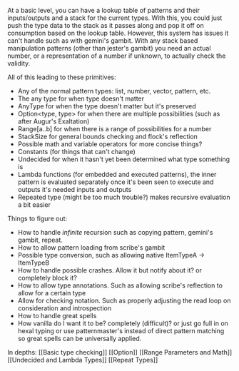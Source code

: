 
At a basic level, you can have a lookup table of patterns and their inputs/outputs and a stack for the current types. With this, you could just push the type data to the stack as it passes along and pop it off on consumption based on the lookup table. However, this system has issues it can't handle such as with gemini's gambit. With any stack based manipulation patterns (other than jester's gambit) you need an actual number, or a representation of a number if unknown, to actually check the validity. 

All of this leading to these primitives:
* Any of the normal pattern types: list, number, vector, pattern, etc.
* The any type for when type doesn't matter
* AnyType for when the type doesn't matter but it's preserved
* Option<type, type> for when there are multiple possibilities (such as after Augur's Exaltation)
* Range\[a..b] for when there is a range of possibilities for a number
* StackSize for general bounds checking and flock's reflection
* Possible math and variable operators for more concise things?
* Constants (for things that can't change)
* Undecided for when it hasn't yet been determined what type something is
* Lambda functions (for embedded and executed patterns), the inner pattern is evaluated separately once it's been seen to execute and outputs it's needed inputs and outputs
* Repeated type (might be too much trouble?) makes recursive evaluation a bit easier


Things to figure out:
* How to handle *infinite* recursion such as copying pattern, gemini's gambit, repeat. 
* How to allow pattern loading from scribe's gambit
* Possible type conversion, such as allowing native ItemTypeA -> ItemTypeB
* How to handle possible crashes. Allow it but notify about it? or completely block it?
* How to allow type annotations. Such as allowing scribe's reflection to allow for a certain type
* Allow for checking notation. Such as properly adjusting the read loop on consideration and introspection
* How to handle great spells
* How vanilla do I want it to be? completely (difficult)? or just go full in on hexal typing or use patternmaster's instead of direct pattern matching so great spells can be universally applied.

In depths:
[[Basic type checking]]
[[Option]]
[[Range Parameters and Math]]
[[Undecided and Lambda Types]]
[[Repeat Types]]